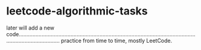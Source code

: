 # leetcode-algorithmic-tasks

later will add a new code.......................................................................................................................................................
practice from time to time,
mostly LeetCode.


